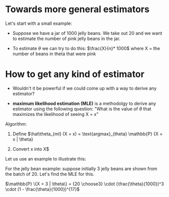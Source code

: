 # Towards more general estimators

Let's start with a small example:

- Suppose we have a jar of 1000 jelly beans. We take out 20 and we want to estimate
the number of pink jelly beans in the jar. 

- To estimate $\theta$ we can try to do this: $\frac{X}{n}* 1000$ where X = the number
of beans in theta that were pink

# How to get any kind of estimator

- Wouldn't it be powerful if we could come up with a way to derive any estimator?

- **maximum likelihood estimation (MLE)** is a methodolgy to derive any estimator using the following question: "What is the value of $\theta$ that maximizes the likelihood of seeing X = x"

Algorithm: 

1. Define $\hat\theta_{ml} (X = x) = \text{argmax}_{theta} \mathbb{P} \{X = x | \theta\}

2. Convert x into X$

Let us use an example to illustrate this:

For the jelly bean example: suppose initially 3 jelly beans are shown from the batch of 20. Let's find the MLE for this. 

$\mathbb{P} \{X = 3 | \theta\} = {20 \choose3} \cdot (\frac{\theta}{1000})^3 \cdot (1 - \frac{\theta}{1000})^{17}$